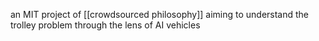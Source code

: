 an MIT project of [[crowdsourced philosophy]] aiming to understand the trolley problem through the lens of AI vehicles
